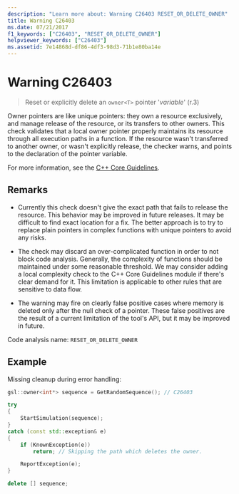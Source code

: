 ```yaml
---
description: "Learn more about: Warning C26403 RESET_OR_DELETE_OWNER"
title: Warning C26403
ms.date: 07/21/2017
f1_keywords: ["C26403", "RESET_OR_DELETE_OWNER"]
helpviewer_keywords: ["C26403"]
ms.assetid: 7e14868d-df86-4df3-98d3-71b1e80ba14e
---
```

# Warning C26403

> Reset or explicitly delete an `owner<T>` pointer '*variable*' (r.3)

Owner pointers are like unique pointers: they own a resource exclusively, and manage release of the resource, or its transfers to other owners. This check validates that a local owner pointer properly maintains its resource through all execution paths in a function. If the resource wasn't transferred to another owner, or wasn't explicitly release, the checker warns, and points to the declaration of the pointer variable.

For more information, see the [C++ Core Guidelines](https://github.com/isocpp/CppCoreGuidelines/blob/master/CppCoreGuidelines.md#r-resource-management).

## Remarks

- Currently this check doesn't give the exact path that fails to release the resource. This behavior may be improved in future releases. It may be difficult to find exact location for a fix. The better approach is to try to replace plain pointers in complex functions with unique pointers to avoid any risks.

- The check may discard an over-complicated function in order to not block code analysis. Generally, the complexity of functions should be maintained under some reasonable threshold. We may consider adding a local complexity check to the C++ Core Guidelines module if there's clear demand for it. This limitation is applicable to other rules that are sensitive to data flow.

- The warning may fire on clearly false positive cases where memory is deleted only after the null check of a pointer. These false positives are the result of a current limitation of the tool's API, but it may be improved in future.

Code analysis name: `RESET_OR_DELETE_OWNER`

## Example

Missing cleanup during error handling:

```cpp
gsl::owner<int*> sequence = GetRandomSequence(); // C26403

try
{
    StartSimulation(sequence);
}
catch (const std::exception& e)
{
    if (KnownException(e))
        return; // Skipping the path which deletes the owner.

    ReportException(e);
}

delete [] sequence;
```

